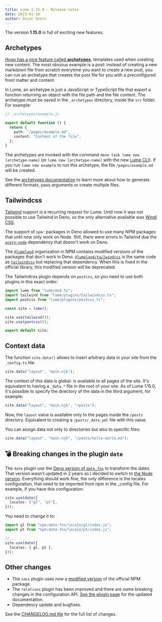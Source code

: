 ```yaml
---
title: Lume 1.15.0 - Release notes
date: 2023-01-10
author: Óscar Otero
---
```


The version **1.15.0** is full of exciting new features.

<!-- more -->

## Archetypes

[Hugo has a nice feature called **archetypes**](https://gohugo.io/content-management/archetypes/),
templates used when creating new content. The most obvious example is a post:
instead of creating a new markdown file from scratch everytime you want to
create a new post, you can run an archetype that creates the post file for you
with a preconfigured front matter and content.

In Lume, an archetype is just a JavaScript or TypeScript file that export a
function returning an object with the file path and the file content. The
archetype must be saved in the `_archetypes` directory, inside the `src` folder.
For example:

```ts
// _archetypes/example.js

export default function () {
  return {
    path: "/pages/example.md",
    content: "Content of the file",
  };
}
```

The archetypes are invoked with the command
`deno task lume new [archetype-name]` (or `lume new [archetype-name]` with the
new [Lume CLI](./lume-cli.md)). If you run `lume new example` to run this
archetype, the file `/pages/example.md` will be created.

See the [archetypes documentation](https://lume.land/docs/core/archetypes/) to
learn more about how to generate different formats, pass arguments or create
multiple files.

## Tailwindcss

[Tailwind](https://tailwindcss.com/) support is a recurring request for Lume.
Until now it was not possible to use Tailwind in Deno, so the only alternative
available was [Windi CSS](https://lume.land/plugins/windi_css/).

The support of `npm:` packages in Deno allowed to use many NPM packages that
until now only work on Node. Still, there were errors in Tailwind due the
[`acorn-node`](https://www.npmjs.com/package/acorn-node) dependency that doesn't
work on Deno.

The [`@lumeland`](https://www.npmjs.com/search?q=%40lumeland) organization in
NPM contains modified versions of the packages that don't work in Deno.
[`@lumeland/tailwindcss`](https://www.npmjs.com/package/@lumeland/tailwindcss)
is the same code as [`tailwindcss`](https://www.npmjs.com/package/tailwindcss)
but replacing that dependency. When this is fixed in the official library, this
modified version will be deprecated.

The Tailwindcss plugin depends on `postcss`, so you need to use both plugins in
this exact order:

```ts
import lume from "lume/mod.ts";
import tailwind from "lume/plugins/tailwindcss.ts";
import postcss from "lume/plugins/postcss.ts";

const site = lume();

site.use(tailwind());
site.use(postcss());

export default site;
```

## Context data

The function `site.data()` allows to insert arbitrary data in your site from the
`_config.ts` file:

```ts
site.data("layout", "main.njk");
```

The context of this data is global: is available to all pages of the site. It's
equivalent to having a `_data.*` file in the root of your site. As of Lume
1.15.0, it's possible to specify the directory of the data in the third
argument, for example:

```ts
site.data("layout", "main.njk", "/posts");
```

Now, the `layout` value is available only to the pages inside the `/posts`
directory. Equivalent to creating a `/posts/_data.yml` file with this value.

You can assign data not only to directories but also to specific files:

```ts
site.data("layout", "main.njk", "/posts/hello-world.md");
```

## 💣 Breaking changes in the plugin `date`

The `date` plugin use the
[Deno version of `date_fns`](https://deno.land/x/date_fns@v2.15.0) to transform
the dates. That version wasn't updated in 2 years so I decided to switch to
[the Node version](https://www.npmjs.com/package/date-fns). Everything should
work fine, the only difference is the locales configuration, that need to be
imported from npm in the _config file. For example, if you have this
configuration:

```ts
site.use(date({
  locales: ["gl", "pt"],
}));
```

You need to change it to:

```ts
import gl from "npm:date-fns/locale/gl/index.js";
import pt from "npm:date-fns/locale/pt/index.js";

//...
site.use(date({
  locales: { gl, pt },
}));
```

## Other changes

- The `sass` plugin uses now a
  [modified version](https://www.npmjs.com/package/@lumeland/sass) of the
  official NPM package.
- The `relations` plugin has been improved and there are some breaking changes
  in the configuration API.
  [See the plugin page](https://lume.land/plugins/relations/) for the updated
  documentation.
- Dependency update and bugfixes.

See the
[CHANGELOG.md file](https://github.com/lumeland/lume/blob/v1.15.0/CHANGELOG.md)
for the full list of changes.

